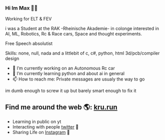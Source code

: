 ### Hi Im Max 🐱‍👤

Working for ELT & FEV

i was a Student at the RAK -Rheinische Akademie- in colonge
interested in AI, ML, Robotics, Rc & Race cars, Space and thought experiments.


Free Speech absolutist

Skills: none, null, nada and a littlebit of c, c#, python, html 3d/pcb/compiler design

- 🔭 I’m currently working on an Autonomous Rc car 
- 🌱 I’m currently learning python and about ai in general 
- 📫 How to reach me: Private messages are usualy the way to go

im dumb enough to screw it up but barely smart enough to fix it

## Find me around the web 🌎: <a href="http://kru.run/">kru.run</a>
- Learning in public on yt
- Interacting with people <a href="https://twitter.com/Kru___"> twitter</a> 🏓
- Sharing Life on <a href="https://www.instagram.com/kruwertz">Instagram</a> 💼

